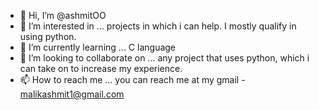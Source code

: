 - 👋 Hi, I’m @ashmitOO
- 👀 I’m interested in ... projects in which i can help. I mostly qualify in using python.  
- 🌱 I’m currently learning ... C language
- 💞️ I’m looking to collaborate on ... any project that uses python, which i can take on to increase my experience.
- 📫 How to reach me ... you can reach me at my gmail - malikashmit1@gmail.com

<!---
ashmitOO/ashmitOO is a ✨ special ✨ repository because its `README.md` (this file) appears on your GitHub profile.
You can click the Preview link to take a look at your changes.
--->
